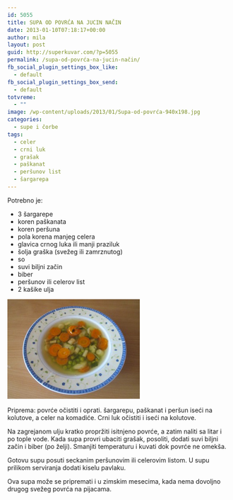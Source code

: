 ```yaml
---
id: 5055
title: SUPA OD POVRĆA NA JUCIN NAČIN
date: 2013-01-10T07:18:17+00:00
author: mila
layout: post
guid: http://superkuvar.com/?p=5055
permalink: /supa-od-povrća-na-jucin-način/
fb_social_plugin_settings_box_like:
  - default
fb_social_plugin_settings_box_send:
  - default
totvreme:
  - ""
image: /wp-content/uploads/2013/01/Supa-od-povrća-940x198.jpg
categories:
  - supe i čorbe
tags:
  - celer
  - crni luk
  - grašak
  - paškanat
  - peršunov list
  - šargarepa
---
```

Potrebno je:

  * 3 šargarepe
  * koren paškanata
  * koren peršuna
  * pola korena manjeg celera
  * glavica crnog luka ili manji praziluk
  * šolja graška (svežeg ili zamrznutog)
  * so
  * suvi biljni začin
  * biber
  * peršunov ili celerov list
  * 2 kašike ulja

<img class="alignnone size-medium wp-image-5056" src="/wp-content/uploads/2013/01/Supa-od-povrća-300x225.jpg" alt="Supa od povrća" width="300" height="225" /> 

Priprema: povrće očistiti i oprati. šargarepu, paškanat i peršun iseći na kolutove, a celer na komadiće. Crni luk očistiti i iseći na kolutove.

Na zagrejanom ulju kratko propržiti isitnjeno povrće, a zatim naliti sa litar i po tople vode. Kada supa provri ubaciti grašak, posoliti, dodati suvi biljni začin i biber (po želji). Smanjiti temperaturu i kuvati dok povrće ne omekša.

Gotovu supu posuti seckanim peršunovim ili celerovim listom. U supu prilikom serviranja dodati kiselu pavlaku.

Ova supa može se pripremati i u zimskim mesecima, kada nema dovoljno drugog svežeg povrća na pijacama.